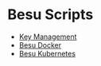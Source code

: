# Besu Scripts

 * [Key Management](./key-mgmt)
 * [Besu Docker](./besu-docker)
 * [Besu Kubernetes](./besu-kubernetes)
